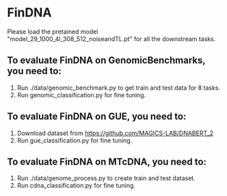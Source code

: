 # FinDNA
Please load the pretained model "model_29_1000_4l_308_512_noiseandTL.pt" for all the downstream tasks.
## To evaluate FinDNA on GenomicBenchmarks, you need to:
1) Run ./data/genomic_benchmark.py to get train and test data for 8 tasks.
2) Run genomic_classification.py for fine tuning.

## To evaluate FinDNA on GUE, you need to:
1) Download dataset from https://github.com/MAGICS-LAB/DNABERT_2
2) Run gue_classification.py for fine tuning.

## To evaluate FinDNA on MTcDNA, you need to:
1) Run ./data/genome_process.py to create train and test dataset.
2) Run cdna_classification.py for fine tuning.
